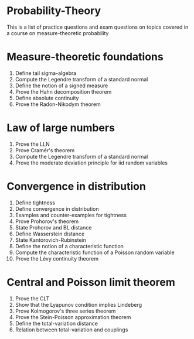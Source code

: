 # Probability-Theory

This is a list of practice questions and exam questions on topics covered in a course on measure-theoretic probability

Measure-theoretic foundations
================================

1. Define tail sigma-algebra
4. Compute the Legendre transform of a standard normal
2. Define the notion of a signed measure
3. Prove the Hahn decomposition theorem
4. Define absolute continuity
5. Prove the Radon-Nikodym theorem

Law of large numbers
================================

1. Prove the LLN
2. Prove Cramér's theorem
3. Compute the Legendre transform of a standard normal
4. Prove the moderate deviation principle for iid random variables

Convergence in distribution
================================

1. Define tightness
2. Define convergence in distribution
3. Examples and counter-examples for tightness
4. Prove Prohorov's theorem
5. State Prohorov and BL distance
6. Define Wasserstein distance
7. State Kantorovich-Rubinstein
8. Define the notion of a characteristic function
9. Compute the characteristic function of a Poisson random variable
10. Prove the Lévy continuity theorem


Central and Poisson limit theorem
================================

1. Prove the CLT
2. Show that the Lyapunov condition implies Lindeberg
3. Prove Kolmogorov's three series theorem
4. Prove the Stein-Poisson approximation theorem
5. Define the total-variation distance
6. Relation between total-variation and couplings
